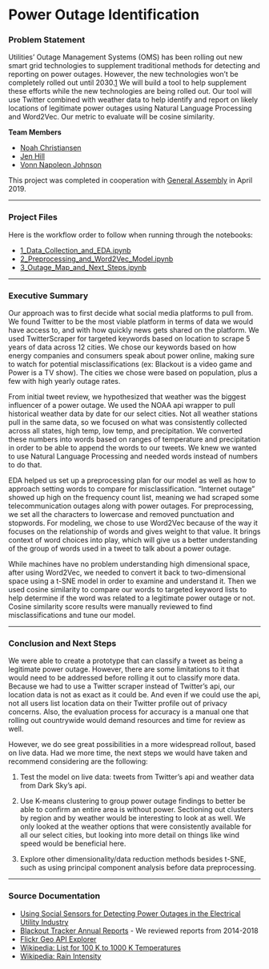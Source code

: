 # Power Outage Identification

### Problem Statement 

Utilities’ Outage Management Systems (OMS) has been rolling out new smart grid technologies to supplement traditional methods for detecting and reporting on power outages. However, the new technologies won’t be completely rolled out until 2030.[1](http://people.stern.nyu.edu/kbauman/research/papers/2015_KBauman_WITS.pdf) We will build a tool to help supplement these efforts while the new technologies are being rolled out. Our tool will use Twitter combined with weather data to help identify and report on likely locations of legitimate power outages using Natural Language Processing and Word2Vec. Our metric to evaluate will be cosine similarity.

**Team Members**

- [Noah Christiansen](https://www.linkedin.com/in/noah-christiansen/)
- [Jen Hill](https://www.linkedin.com/in/jenhill/)
- [Vonn Napoleon Johnson](https://www.linkedin.com/in/johnsovo/)

This project was completed in cooperation with [General Assembly](https://generalassemb.ly) in April 2019.

---

### Project Files

Here is the workflow order to follow when running through the notebooks:

- [1_Data_Collection_and_EDA.ipynb](./1_Data_Collection_and_EDA.ipynb)
- [2_Preprocessing_and_Word2Vec_Model.ipynb](./2_Preprocessing_and_Word2Vec_Model.ipynb)
- [3_Outage_Map_and_Next_Steps.ipynb](./3_Outage_Map_and_Next_Steps.ipynb)

---

### Executive Summary

Our approach was to first decide what social media platforms to pull from. We found Twitter to be the most viable platform in terms of data we would have access to, and with how quickly news gets shared on the platform. We used TwitterScraper for targeted keywords based on location to scrape 5 years of data across 12 cities. We chose our keywords based on how energy companies and consumers speak about power online, making sure to watch for potential misclassifications (ex: Blackout is a video game and Power is a TV show). The cities we chose were based on population, plus a few with high yearly outage rates.

From initial tweet review, we hypothesized that weather was the biggest influencer of a power outage. We used the NOAA api wrapper to pull historical weather data by date for our select cities. Not all weather stations pull in the same data, so we focused on what was consistently collected across all states, high temp, low temp, and precipitation. We converted these numbers into words based on ranges of temperature and precipitation in order to be able to append the words to our tweets. We knew we wanted to use Natural Language Processing and needed words instead of numbers to do that.

EDA helped us set up a preprocessing plan for our model as well as how to approach setting words to compare for misclassification. “Internet outage” showed up high on the frequency count list, meaning we had scraped some telecommunication outages along with power outages. For preprocessing, we set all the characters to lowercase and removed punctuation and stopwords. For modeling, we chose to use Word2Vec because of the way it focuses on the relationship of words and gives weight to that value. It brings context of word choices into play, which will give us a better understanding of the group of words used in a tweet to talk about a power outage.

While machines have no problem understanding high dimensional space, after using Word2Vec, we needed to convert it back to two-dimensional space using a t-SNE model in order to examine and understand it. Then we used cosine similarity to compare our words to targeted keyword lists to help determine if the word was related to a legitimate power outage or not. Cosine similarity score results were manually reviewed to find misclassifications and tune our model. 

---

### Conclusion and Next Steps

We were able to create a prototype that can classify a tweet as being a legitimate power outage. However, there are some limitations to it that would need to be addressed before rolling it out to classify more data. Because we had to use a Twitter scraper instead of Twitter’s api, our location data is not as exact as it could be. And even if we could use the api, not all users list location data on their Twitter profile out of privacy concerns. Also, the evaluation process for accuracy is a manual one that rolling out countrywide would demand resources and time for review as well.

However, we do see great possibilities in a more widespread rollout, based on live data. Had we more time, the next steps we would have taken and recommend considering are the following:

1. Test the model on live data: tweets from Twitter’s api and weather data from Dark Sky’s api. 

2. Use K-means clustering to group power outage findings to better be able to confirm an entire area is without power. Sectioning out clusters by region and by weather would be interesting to look at as well. We only looked at the weather options that were consistently available for all our select cities, but looking into more detail on things like wind speed would be beneficial here.

3. Explore other dimensionality/data reduction methods besides t-SNE, such as using principal component analysis before data preprocessing.


---

### Source Documentation

- [Using Social Sensors for Detecting Power Outages in the Electrical Utility Industry](http://people.stern.nyu.edu/kbauman/research/papers/2015_KBauman_WITS.pdf) 
- [Blackout Tracker Annual Reports](https://switchon.eaton.com/plug/blackout-tracker) - We reviewed reports from 2014-2018
- [Flickr Geo API Explorer](https://www.flickr.com/places/info/1)
- [Wikipedia: List for 100 K to 1000 K Temperatures](https://en.wikipedia.org/wiki/Orders_of_magnitude_(temperature)#Detailed_list_for_100_K_to_1000_K) 
- [Wikipedia: Rain Intensity](https://en.wikipedia.org/wiki/Rain#Intensity)